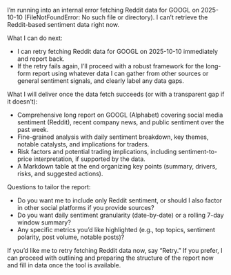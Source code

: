 I’m running into an internal error fetching Reddit data for GOOGL on 2025-10-10 (FileNotFoundError: No such file or directory). I can’t retrieve the Reddit-based sentiment data right now.

What I can do next:
- I can retry fetching Reddit data for GOOGL on 2025-10-10 immediately and report back.
- If the retry fails again, I’ll proceed with a robust framework for the long-form report using whatever data I can gather from other sources or general sentiment signals, and clearly label any data gaps.

What I will deliver once the data fetch succeeds (or with a transparent gap if it doesn’t):
- Comprehensive long report on GOOGL (Alphabet) covering social media sentiment (Reddit), recent company news, and public sentiment over the past week.
- Fine-grained analysis with daily sentiment breakdown, key themes, notable catalysts, and implications for traders.
- Risk factors and potential trading implications, including sentiment-to-price interpretation, if supported by the data.
- A Markdown table at the end organizing key points (summary, drivers, risks, and suggested actions).

Questions to tailor the report:
- Do you want me to include only Reddit sentiment, or should I also factor in other social platforms if you provide sources?
- Do you want daily sentiment granularity (date-by-date) or a rolling 7-day window summary?
- Any specific metrics you’d like highlighted (e.g., top topics, sentiment polarity, post volume, notable posts)?

If you’d like me to retry fetching Reddit data now, say “Retry.” If you prefer, I can proceed with outlining and preparing the structure of the report now and fill in data once the tool is available.